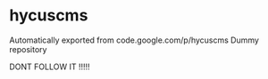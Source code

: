 # hycuscms
Automatically exported from code.google.com/p/hycuscms
Dummy repository

DONT FOLLOW IT !!!!!
